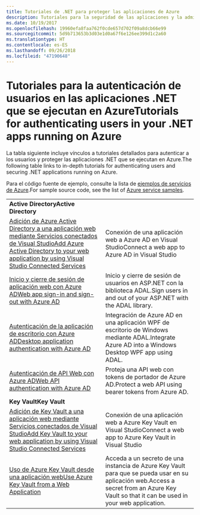 ```yaml
---
title: Tutoriales de .NET para proteger las aplicaciones de Azure
description: Tutoriales para la seguridad de las aplicaciones y la administración de identidades en las aplicaciones .NET que se ejecutan en Azure.
ms.date: 10/19/2017
ms.openlocfilehash: 19960efa8faa762f0cde657d702f09a8dcb66e99
ms.sourcegitcommit: 5d9b713653b3d03e1d0a67f6e126ee399d1c2a60
ms.translationtype: HT
ms.contentlocale: es-ES
ms.lasthandoff: 09/26/2018
ms.locfileid: "47190648"
---
```

# <a name="tutorials-for-authenticating-users-in-your-net-apps-running-on-azure"></a><span data-ttu-id="43a39-103">Tutoriales para la autenticación de usuarios en las aplicaciones .NET que se ejecutan en Azure</span><span class="sxs-lookup"><span data-stu-id="43a39-103">Tutorials for authenticating users in your .NET apps running on Azure</span></span>

<span data-ttu-id="43a39-104">La tabla siguiente incluye vínculos a tutoriales detallados para autenticar a los usuarios y proteger las aplicaciones .NET que se ejecutan en Azure.</span><span class="sxs-lookup"><span data-stu-id="43a39-104">The following table links to in-depth tutorials for authenticating users and securing .NET applications running on Azure.</span></span>

<span data-ttu-id="43a39-105">Para el código fuente de ejemplo, consulte la lista de [ejemplos de servicios de Azure](https://azure.microsoft.com/resources/samples/?platform=dotnet).</span><span class="sxs-lookup"><span data-stu-id="43a39-105">For sample source code, see the list of [Azure service samples](https://azure.microsoft.com/resources/samples/?platform=dotnet).</span></span>

| | |
|---|---|
|<span data-ttu-id="43a39-106">**Active Directory**</span><span class="sxs-lookup"><span data-stu-id="43a39-106">**Active Directory**</span></span>||
| <span data-ttu-id="43a39-107">[Adición de Azure Active Directory a una aplicación web mediante Servicios conectados de Visual Studio][5]</span><span class="sxs-lookup"><span data-stu-id="43a39-107">[Add Azure Active Directory to your web application by using Visual Studio Connected Services][5]</span></span> | <span data-ttu-id="43a39-108">Conexión de una aplicación web a Azure AD en Visual Studio</span><span class="sxs-lookup"><span data-stu-id="43a39-108">Connect a web app to Azure AD in Visual Studio</span></span> |
| <span data-ttu-id="43a39-109">[Inicio y cierre de sesión de aplicación web con Azure AD][1]</span><span class="sxs-lookup"><span data-stu-id="43a39-109">[Web app sign-in and sign-out with Azure AD][1]</span></span> | <span data-ttu-id="43a39-110">Inicio y cierre de sesión de usuarios en ASP.NET con la biblioteca ADAL.</span><span class="sxs-lookup"><span data-stu-id="43a39-110">Sign users in and out of your ASP.NET with the ADAL library.</span></span> |
| <span data-ttu-id="43a39-111">[Autenticación de la aplicación de escritorio con Azure AD][2]</span><span class="sxs-lookup"><span data-stu-id="43a39-111">[Desktop application authentication with Azure AD][2]</span></span>| <span data-ttu-id="43a39-112">Integración de Azure AD en una aplicación WPF de escritorio de Windows mediante ADAL.</span><span class="sxs-lookup"><span data-stu-id="43a39-112">Integrate Azure AD into a Windows Desktop WPF app using ADAL.</span></span> | 
| <span data-ttu-id="43a39-113">[Autenticación de API Web con Azure AD][3]</span><span class="sxs-lookup"><span data-stu-id="43a39-113">[Web API authentication with Azure AD][3]</span></span> | <span data-ttu-id="43a39-114">Proteja una API web con tokens de portador de Azure AD.</span><span class="sxs-lookup"><span data-stu-id="43a39-114">Protect a web API using bearer tokens from Azure AD.</span></span> |
|<span data-ttu-id="43a39-115">**Key Vault**</span><span class="sxs-lookup"><span data-stu-id="43a39-115">**Key Vault**</span></span>||
| <span data-ttu-id="43a39-116">[Adición de Key Vault a una aplicación web mediante Servicios conectados de Visual Studio][6]</span><span class="sxs-lookup"><span data-stu-id="43a39-116">[Add Key Vault to your web application by using Visual Studio Connected Services][6]</span></span> | <span data-ttu-id="43a39-117">Conexión de una aplicación web a Azure Key Vault en Visual Studio</span><span class="sxs-lookup"><span data-stu-id="43a39-117">Connect a web app to Azure Key Vault in Visual Studio</span></span> |
| <span data-ttu-id="43a39-118">[Uso de Azure Key Vault desde una aplicación web][4]</span><span class="sxs-lookup"><span data-stu-id="43a39-118">[Use Azure Key Vault from a Web Application][4]</span></span> | <span data-ttu-id="43a39-119">Acceda a un secreto de una instancia de Azure Key Vault para que se pueda usar en su aplicación web.</span><span class="sxs-lookup"><span data-stu-id="43a39-119">Access a secret from an Azure Key Vault so that it can be used in your web application.</span></span> | 

[1]: /azure/active-directory/develop/active-directory-devquickstarts-webapp-dotnet
[2]: /azure/active-directory/develop/active-directory-devquickstarts-dotnet
[3]: /azure/active-directory/develop/active-directory-devquickstarts-webapi-dotnet
[4]: /azure/key-vault/key-vault-use-from-web-application
[5]: /azure/active-directory/develop/vs-active-directory-add-connected-service
[6]: /azure/key-vault/vs-key-vault-add-connected-service